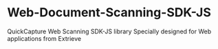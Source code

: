 # Web-Document-Scanning-SDK-JS
QuickCapture Web Scanning SDK-JS library Specially designed for Web applications from Extrieve
